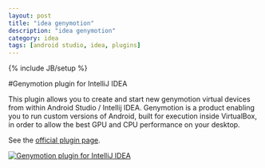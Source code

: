 ```yaml
---
layout: post
title: "idea genymotion"
description: "idea genymotion"
category: idea
tags: [android studio, idea, plugins]
---
```

{% include JB/setup %}

#Genymotion plugin for IntelliJ IDEA

This plugin allows you to create and start new genymotion virtual devices from within Android Studio / Intellij IDEA. 
Genymotion is a product enabling you to run custom versions of Android, built for execution inside VirtualBox, in order to allow the best GPU and CPU performance on your desktop.
<!-- more -->

See the [official plugin page](https://cloud.genymotion.com/page/launchpad/download/).

[![Genymotion plugin for IntelliJ IDEA](http://plugins.jetbrains.com/files/7269/screenshot_14278.png)](https://cloud.genymotion.com/page/launchpad/download/)

